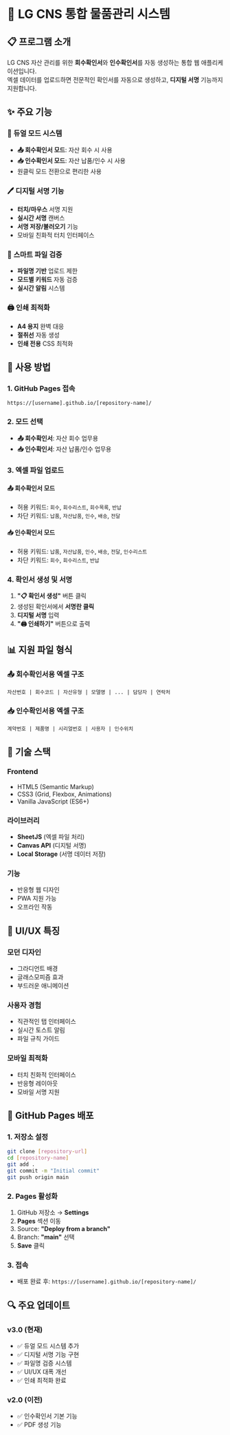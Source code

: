 # 🏢 LG CNS 통합 물품관리 시스템

## 📋 프로그램 소개
LG CNS 자산 관리를 위한 **회수확인서**와 **인수확인서**를 자동 생성하는 통합 웹 애플리케이션입니다.  
엑셀 데이터를 업로드하면 전문적인 확인서를 자동으로 생성하고, **디지털 서명** 기능까지 지원합니다.

## ✨ 주요 기능

### 🎯 **듀얼 모드 시스템**
- **📤 회수확인서 모드**: 자산 회수 시 사용
- **📥 인수확인서 모드**: 자산 납품/인수 시 사용
- 원클릭 모드 전환으로 편리한 사용

### 🖊️ **디지털 서명 기능**
- **터치/마우스** 서명 지원
- **실시간 서명** 캔버스
- **서명 저장/불러오기** 기능
- 모바일 친화적 터치 인터페이스

### 📁 **스마트 파일 검증**
- **파일명 기반** 업로드 제한
- **모드별 키워드** 자동 검증
- **실시간 알림** 시스템

### 🖨️ **인쇄 최적화**
- **A4 용지** 완벽 대응
- **절취선** 자동 생성
- **인쇄 전용** CSS 최적화

## 🚀 사용 방법

### 1. **GitHub Pages 접속**
```
https://[username].github.io/[repository-name]/
```

### 2. **모드 선택**
- **📤 회수확인서**: 자산 회수 업무용
- **📥 인수확인서**: 자산 납품/인수 업무용

### 3. **엑셀 파일 업로드**
#### 📤 회수확인서 모드
- 허용 키워드: `회수`, `회수리스트`, `회수목록`, `반납`
- 차단 키워드: `납품`, `자산납품`, `인수`, `배송`, `전달`

#### 📥 인수확인서 모드  
- 허용 키워드: `납품`, `자산납품`, `인수`, `배송`, `전달`, `인수리스트`
- 차단 키워드: `회수`, `회수리스트`, `반납`

### 4. **확인서 생성 및 서명**
1. **"📋 확인서 생성"** 버튼 클릭
2. 생성된 확인서에서 **서명란 클릭**
3. **디지털 서명** 입력
4. **"🖨️ 인쇄하기"** 버튼으로 출력

## 📊 지원 파일 형식

### 📤 **회수확인서용 엑셀 구조**
```
자산번호 | 회수코드 | 자산유형 | 모델명 | ... | 담당자 | 연락처
```

### 📥 **인수확인서용 엑셀 구조**
```
계약번호 | 제품명 | 시리얼번호 | 사용자 | 인수위치
```

## 🔧 기술 스택

### **Frontend**
- HTML5 (Semantic Markup)
- CSS3 (Grid, Flexbox, Animations)
- Vanilla JavaScript (ES6+)

### **라이브러리**
- **SheetJS** (엑셀 파일 처리)
- **Canvas API** (디지털 서명)
- **Local Storage** (서명 데이터 저장)

### **기능**
- 반응형 웹 디자인
- PWA 지원 가능
- 오프라인 작동

## 🎨 UI/UX 특징

### **모던 디자인**
- 그라디언트 배경
- 글래스모피즘 효과
- 부드러운 애니메이션

### **사용자 경험**
- 직관적인 탭 인터페이스
- 실시간 토스트 알림
- 파일 규칙 가이드

### **모바일 최적화**
- 터치 친화적 인터페이스
- 반응형 레이아웃
- 모바일 서명 지원

## 🚀 GitHub Pages 배포

### **1. 저장소 설정**
```bash
git clone [repository-url]
cd [repository-name]
git add .
git commit -m "Initial commit"
git push origin main
```

### **2. Pages 활성화**
1. GitHub 저장소 → **Settings**
2. **Pages** 섹션 이동
3. Source: **"Deploy from a branch"**
4. Branch: **"main"** 선택
5. **Save** 클릭

### **3. 접속**
- 배포 완료 후: `https://[username].github.io/[repository-name]/`

## 🔍 주요 업데이트

### **v3.0 (현재)**
- ✅ 듀얼 모드 시스템 추가
- ✅ 디지털 서명 기능 구현
- ✅ 파일명 검증 시스템
- ✅ UI/UX 대폭 개선
- ✅ 인쇄 최적화 완료

### **v2.0 (이전)**
- ✅ 인수확인서 기본 기능
- ✅ PDF 생성 기능
